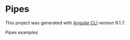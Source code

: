 # Pipes

This project was generated with [Angular CLI](https://github.com/angular/angular-cli) version 9.1.7.

Pipes examples
